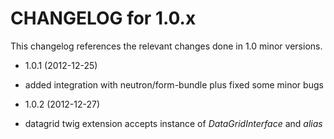 CHANGELOG for 1.0.x
===================

This changelog references the relevant changes done in 1.0 minor versions.

* 1.0.1 (2012-12-25)

 * added integration with neutron/form-bundle plus fixed some minor bugs

* 1.0.2 (2012-12-27)
 * datagrid twig extension accepts instance of *DataGridInterface* and *alias*
